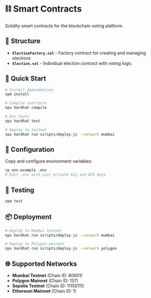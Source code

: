# ⛓️ Smart Contracts

Solidity smart contracts for the blockchain voting platform.

## 📁 Structure

- **`ElectionFactory.sol`** - Factory contract for creating and managing elections
- **`Election.sol`** - Individual election contract with voting logic

## 🚀 Quick Start

```bash
# Install dependencies
npm install

# Compile contracts
npx hardhat compile

# Run tests
npx hardhat test

# Deploy to testnet
npx hardhat run scripts/deploy.js --network mumbai
```

## 🔧 Configuration

Copy and configure environment variables:

```bash
cp env.example .env
# Edit .env with your private key and API keys
```

## 🧪 Testing

```bash
npm test
```

## 📦 Deployment

```bash
# Deploy to Mumbai testnet
npx hardhat run scripts/deploy.js --network mumbai

# Deploy to Polygon mainnet
npx hardhat run scripts/deploy.js --network polygon
```

## 🌐 Supported Networks

- **Mumbai Testnet** (Chain ID: 80001)
- **Polygon Mainnet** (Chain ID: 137)
- **Sepolia Testnet** (Chain ID: 11155111)
- **Ethereum Mainnet** (Chain ID: 1)
